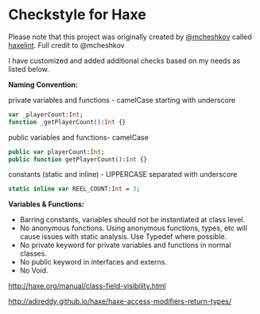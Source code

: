 # Checkstyle for Haxe

Please note that this project was originally created by [@mcheshkov](https://github.com/mcheshkov) called [haxelint](https://github.com/mcheshkov/haxelint). Full credit to @mcheshkov

I have customized and added additional checks based on my needs as listed below.

**Naming Convention:**

private variables and functions - camelCase starting with underscore	
```haxe
var _playerCount:Int;
function _getPlayerCount():Int {}
```
public variables and functions- camelCase
```haxe
public var playerCount:Int;
public function getPlayerCount():Int {}
```
constants (static and inline)	- UPPERCASE separated with underscore
```haxe
static inline var REEL_COUNT:Int = 3;
```

**Variables & Functions:**
- Barring constants, variables should not be instantiated at class level.
- No anonymous functions. Using anonymous functions, types, etc will cause issues with static analysis. Use Typedef where possible.
- No private keyword for private variables and functions in normal classes.
- No public keyword in interfaces and externs.
- No Void.

http://haxe.org/manual/class-field-visibility.html

http://adireddy.github.io/haxe/haxe-access-modifiers-return-types/

